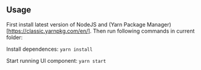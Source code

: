 ## Usage
First install latest version of NodeJS and (Yarn Package Manager)[https://classic.yarnpkg.com/en/].
Then run following commands in current folder:

Install dependences: `yarn install`

Start running UI component: `yarn start`